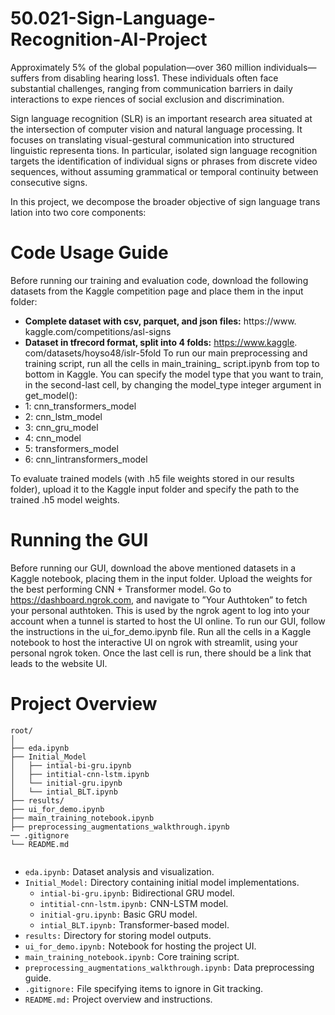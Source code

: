 # 50.021-Sign-Language-Recognition-AI-Project
Approximately 5% of the global population—over 360 million individuals—
 suffers from disabling hearing loss1. These individuals often face substantial
 challenges, ranging from communication barriers in daily interactions to expe
riences of social exclusion and discrimination.

Sign language recognition (SLR) is an important research area situated at the
 intersection of computer vision and natural language processing. It focuses on
 translating visual-gestural communication into structured linguistic representa
tions. In particular, isolated sign language recognition targets the identification
 of individual signs or phrases from discrete video sequences, without assuming
 grammatical or temporal continuity between consecutive signs.
 
 In this project, we decompose the broader objective of sign language trans
lation into two core components:

# Code Usage Guide
Before running our training and evaluation code, download the following datasets
 from the Kaggle competition page and place them in the input folder:
- **Complete dataset with csv, parquet, and json files:** https://www.
 kaggle.com/competitions/asl-signs
-  **Dataset in tfrecord format, split into 4 folds:** https://www.kaggle.
 com/datasets/hoyso48/islr-5fold
 To run our main preprocessing and training script, run all the cells in
 main_training_ script.ipynb from top to bottom in Kaggle. You can specify the model type that you want to train, in the second-last cell, by changing
 the model_type integer argument in get_model():
 - 1: cnn_transformers_model
 - 2: cnn_lstm_model
 - 3: cnn_gru_model 
 - 4: cnn_model
 - 5: transformers_model
 - 6: cnn_lintransformers_model
   
 To evaluate trained models (with .h5 file weights stored in our results folder),
 upload it to the Kaggle input folder and specify the path to the trained .h5
 model weights.
 
# Running the GUI
Before running our GUI, download the above mentioned datasets in a Kaggle
 notebook, placing them in the input folder. Upload the weights for the best
performing CNN + Transformer model. Go to https://dashboard.ngrok.com,
 and navigate to ”Your Authtoken” to fetch your personal authtoken. This is used by the ngrok agent to log into your account when a tunnel is started to host
 the UI online. To run our GUI, follow the instructions in the ui_for_demo.ipynb file. Run all the cells in a Kaggle notebook to host the interactive UI on ngrok with streamlit, using your personal ngrok token. Once the last cell is run, there should be a link that leads to the website UI.
 
# Project Overview
```
root/
│
├── eda.ipynb
├── Initial_Model     
│   ├── intial-bi-gru.ipynb
│   ├── intitial-cnn-lstm.ipynb
│   └── initial-gru.ipynb
│   └── intial_BLT.ipynb
├── results/
├── ui_for_demo.ipynb
├── main_training_notebook.ipynb
├── preprocessing_augmentations_walkthrough.ipynb
── .gitignore
└── README.md
 
```

- `eda.ipynb:` Dataset analysis and visualization.
- `Initial_Model:` Directory containing initial model implementations.
  - `intial-bi-gru.ipynb:` Bidirectional GRU model.
  - `intitial-cnn-lstm.ipynb:` CNN-LSTM model.
  - `initial-gru.ipynb:` Basic GRU model.
  - `intial_BLT.ipynb:` Transformer-based model.
- `results:` Directory for storing model outputs.
- `ui_for_demo.ipynb:` Notebook for hosting the project UI.
- `main_training_notebook.ipynb:` Core training script.
- `preprocessing_augmentations_walkthrough.ipynb:` Data preprocessing guide.
- `.gitignore:` File specifying items to ignore in Git tracking.
- `README.md:` Project overview and instructions.



 

